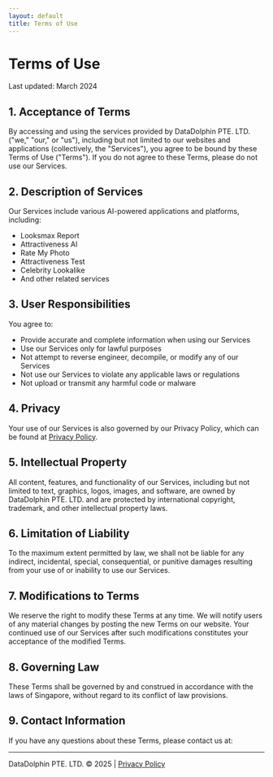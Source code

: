 ```yaml
---
layout: default
title: Terms of Use
---
```


# Terms of Use

Last updated: March 2024

## 1. Acceptance of Terms

By accessing and using the services provided by DataDolphin PTE. LTD. ("we," "our," or "us"), including but not limited to our websites and applications (collectively, the "Services"), you agree to be bound by these Terms of Use ("Terms"). If you do not agree to these Terms, please do not use our Services.

## 2. Description of Services

Our Services include various AI-powered applications and platforms, including:
- Looksmax Report
- Attractiveness AI
- Rate My Photo
- Attractiveness Test
- Celebrity Lookalike
- And other related services

## 3. User Responsibilities

You agree to:
- Provide accurate and complete information when using our Services
- Use our Services only for lawful purposes
- Not attempt to reverse engineer, decompile, or modify any of our Services
- Not use our Services to violate any applicable laws or regulations
- Not upload or transmit any harmful code or malware

## 4. Privacy

Your use of our Services is also governed by our Privacy Policy, which can be found at [Privacy Policy](/privacy-policy).

## 5. Intellectual Property

All content, features, and functionality of our Services, including but not limited to text, graphics, logos, images, and software, are owned by DataDolphin PTE. LTD. and are protected by international copyright, trademark, and other intellectual property laws.

## 6. Limitation of Liability

To the maximum extent permitted by law, we shall not be liable for any indirect, incidental, special, consequential, or punitive damages resulting from your use of or inability to use our Services.

## 7. Modifications to Terms

We reserve the right to modify these Terms at any time. We will notify users of any material changes by posting the new Terms on our website. Your continued use of our Services after such modifications constitutes your acceptance of the modified Terms.

## 8. Governing Law

These Terms shall be governed by and construed in accordance with the laws of Singapore, without regard to its conflict of law provisions.

## 9. Contact Information

If you have any questions about these Terms, please contact us at:

<script>
  // Obfuscate the email address parts
  var part1 = "info";
  var part2 = "datadolphin";
  var part3 = "net";
  
  // Construct the email address
  var email = part1 + "@" + part2 + "." + part3;
  
  // Create a clickable email link with proper mailto: protocol
  document.write('<a href="mailto:' + email + '">' + email + '</a>');
</script>

---

<div class="footer">
  DataDolphin PTE. LTD. © 2025 | <a href="/privacy-policy">Privacy Policy</a>
</div> 